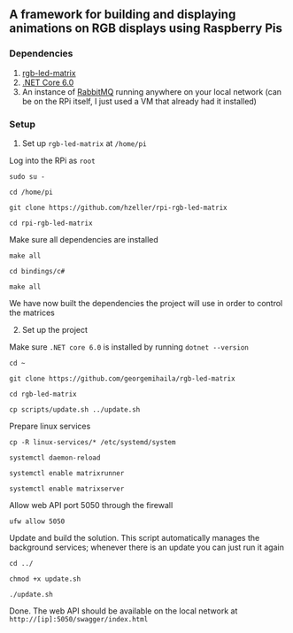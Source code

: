 
## A framework for building and displaying animations on RGB displays using Raspberry Pis

### Dependencies

1. [rgb-led-matrix](https://github.com/hzeller/rpi-rgb-led-matrix)
2. [.NET Core 6.0](https://levelup.gitconnected.com/install-the-net-6-0-sdk-on-a-raspberry-pi-in-two-easy-steps-27993c1bd68d)
3. An instance of [RabbitMQ](https://www.rabbitmq.com/) running anywhere on your local network (can be on the RPi itself, I just used a VM that already had it installed)

### Setup
1. Set up `rgb-led-matrix` at `/home/pi`

Log into the RPi  as `root`

`sudo su -`

`cd /home/pi`

`git clone https://github.com/hzeller/rpi-rgb-led-matrix`

`cd rpi-rgb-led-matrix`

Make sure all dependencies are installed

`make all`

`cd bindings/c#`

`make all`

We have now built the dependencies the project will use in order to control the matrices

2. Set up the project

Make sure `.NET core 6.0` is installed by running `dotnet --version`

`cd ~`

`git clone https://github.com/georgemihaila/rgb-led-matrix`

`cd rgb-led-matrix`

`cp scripts/update.sh ../update.sh`

Prepare linux services

`cp -R linux-services/* /etc/systemd/system`

`systemctl daemon-reload`

`systemctl enable matrixrunner`

`systemctl enable matrixserver`

Allow web API port 5050 through the firewall

`ufw allow 5050`

Update and build the solution.  This script automatically manages the background services; whenever there is an update you can just run it again

`cd ../`

`chmod +x update.sh`

`./update.sh`

Done. The web API should be available on the local network at `http://[ip]:5050/swagger/index.html`
